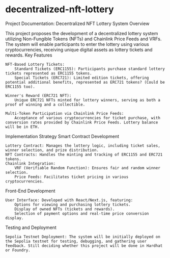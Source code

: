 # decentralized-nft-lottery

Project Documentation: Decentralized NFT Lottery System
Overview

This project proposes the development of a decentralized lottery system utilizing Non-Fungible Tokens (NFTs) and Chainlink Price Feeds and VRFs. The system will enable participants to enter the lottery using various cryptocurrencies, receiving unique digital assets as lottery tickets and rewards.
Key Features

    NFT-Based Lottery Tickets:
        Standard Tickets (ERC1155): Participants purchase standard lottery tickets represented as ERC1155 tokens.
        Special Tickets (ERC721): Limited edition tickets, offering potential additional benefits, represented as ERC721 tokens? (Could be ERC1155 too).

    Winner's Reward (ERC721 NFT):
        Unique ERC721 NFTs minted for lottery winners, serving as both a proof of winning and a collectible.

    Multi-Token Participation via Chainlink Price Feeds:
        Acceptance of various cryptocurrencies for ticket purchase, with conversion rates provided by Chainlink Price Feeds. Lottery balance will be in ETH.

Implementation Strategy
Smart Contract Development

    Lottery Contract: Manages the lottery logic, including ticket sales, winner selection, and prize distribution.
    NFT Contracts: Handles the minting and tracking of ERC1155 and ERC721 tokens.
    Chainlink Integration:
        VRF (Verifiable Random Function): Ensures fair and random winner selection.
        Price Feeds: Facilitates ticket pricing in various cryptocurrencies.

Front-End Development

    User Interface: Developed with React/Next.js, featuring:
        Options for viewing and purchasing lottery tickets.
        Display of owned NFTs (tickets and rewards).
        Selection of payment options and real-time price conversion display.

Testing and Deployment

    Sepolia Testnet Deployment: The system will be initially deployed on the Sepolia testnet for testing, debugging, and gathering user feedback. Still deciding whether this project will be done in Hardhat or Foundry.
